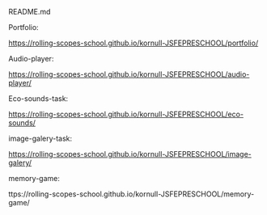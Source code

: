 
README.md


Portfolio:

https://rolling-scopes-school.github.io/kornull-JSFEPRESCHOOL/portfolio/

Audio-player:

https://rolling-scopes-school.github.io/kornull-JSFEPRESCHOOL/audio-player/

Eco-sounds-task:

https://rolling-scopes-school.github.io/kornull-JSFEPRESCHOOL/eco-sounds/

image-galery-task:

https://rolling-scopes-school.github.io/kornull-JSFEPRESCHOOL/image-galery/

memory-game:

ttps://rolling-scopes-school.github.io/kornull-JSFEPRESCHOOL/memory-game/
